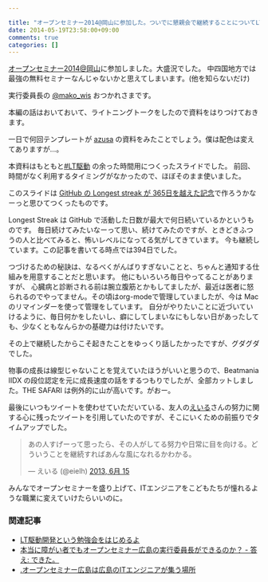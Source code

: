 ```yaml
---

title: "オープンセミナー2014@岡山に参加した。ついでに懇親会で継続することについてLTした。"
date: 2014-05-19T23:58:00+09:00
comments: true
categories: []
---
```


[オープンセミナー2014@岡山](http://okayama.open-seminar.org/)に参加しました。大盛況でした。
中四国地方では最強の無料セミナーなんじゃないかと思えてしまいます。(他を知らないだけ)

実行委員長の [@mako_wis](https://twitter.com/mako_wis/status/468405879738335233) おつかれさまです。

本編の話はおいておいて、ライトニングトークをしたので資料をはりつけておきます。

<script async class="speakerdeck-embed" data-id="3f7575c0c1940131c12706a532522dbf" data-ratio="1.33333333333333" src="//speakerdeck.com/assets/embed.js"></script>

一日で何回テンプレートが [azusa](http://memo.sanographix.net/post/82160791768) の資料をみたことでしょう。僕は配色は変えてありますが…。

本資料はもともと[#LT駆動](http://ltdd.doorkeeper.jp/) の余った時間用につくったスライドでした。
前回、時間がなく利用するタイミングがなかったので、ほぼそのまま使いました。

このスライドは [GitHub の Longest streak が 365日を越えた記念](https://github.com/eiel)で作ろうかなーっと思ひてつくったものです。

Longest Streak は GitHub で活動した日数が最大で何日続いているかというものです。
毎日続けてみたいなーって思い、続けてみたのですが、ときどきふつうの人と比べてみると、怖いレベルになってる気がしてきています。
今も継続しています。この記事を書いてる時点では394日でした。

つづけるための秘訣は、なるべくがんばりすぎないことと、ちゃんと通知する仕組みを用意することだと思います。
他にもいろいろ毎日やってることがありますが、
心臓病と診断される前は腕立腹筋とかもしてましたが、最近は医者に怒られるのでやってません。その頃はorg-modeで管理していましたが、今は Mac のリマインダーを使って管理をしています。
自分がやりたいことに近づいていけるように、毎日何かをしたいし、癖にしてしまいなにもしない日があったしても、少なくともなんらかの基礎力は付けたいです。


その上で継続したからこそ起きたことをゆっくり話したかったですが、グダグダでした。

物事の成長は線型じゃないことを覚えていたほうがいいと思うので、Beatmania IIDX の段位認定を元に成長速度の話をするつもりでしたが、全部カットしました。THE SAFARI は例外的に山が高いです。がおー。

最後にいつもツイートを使わせていただいている、友人の[えいる](http://twitter.com/eielh)さんの努力に関する心に残ったツイートを引用していたのですが、そこにいくための前振りでタイムアップでした。

<blockquote class="twitter-tweet" lang="ja"><p>あの人すげーって思ったら、その人がしてる努力や日常に目を向ける。どういうことを継続すればあんな風になれるかわかる。</p>&mdash; えいる (@eielh) <a href="https://twitter.com/eielh/statuses/345803571406725120">2013, 6月 15</a></blockquote>
<script async src="//platform.twitter.com/widgets.js" charset="utf-8"></script>

みんなでオープンセミナーを盛り上げて、ITエンジニアをこどもたちが憧れるような職業に変えていけたらいいのに。

### 関連記事

* [LT駆動開発という勉強会をはじめるよ](http://blog.eiel.info/blog/2014/02/19/start-ltdd/)
* [本当に障がい者でもオープンセミナー広島の実行委員長ができるのか？ - 答え: できた。](http://blog.eiel.info/blog/2014/02/07/osh-2014/)
* [.オープンセミナー広島は広島のITエンジニアが集う場所](http://blog.eiel.info/blog/2014/01/04/lets-take-part-in-osh/)
